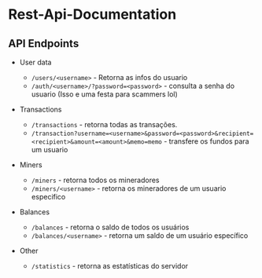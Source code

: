 # Rest-Api-Documentation

## API Endpoints

- User data
  - `/users/<username>` - Retorna as infos do usuario
  - `/auth/<username>/?password=<password>` - consulta a senha do usuario (Isso e uma festa para scammers lol)

- Transactions
  - `/transactions` - retorna todas as transações.
  - `/transaction?username=<username>&password=<password>&recipient=<recipient>&amount=<amount>&memo=memo` - transfere os fundos para um usuario

- Miners
  - `/miners` - retorna todos os mineradores
  - `/miners/<username>` - retorna os mineradores de um usuario especifico

- Balances
  - `/balances` - retorna o saldo de todos os usuários
  - `/balances/<username>` - retorna um saldo de um usuário específico

- Other
  - `/statistics` - retorna as estatísticas do servidor
##
